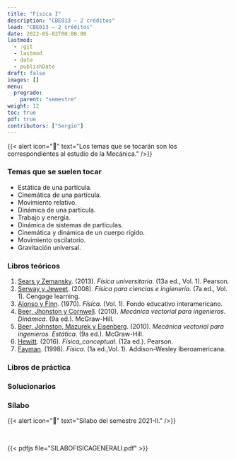 ```yaml
---
title: "Física I"
description: "CBE013 — 2 créditos"
lead: "CBE013 — 2 créditos"
date: 2022-05-02T00:00:00
lastmod:
  - :git
  - lastmod
  - date
  - publishDate
draft: false
images: []
menu:
  pregrado:
    parent: "semestre"
weight: 12
toc: true
pdf: true
contributors: ["Sergio"]
---
```


{{< alert icon="📌" text="Los temas que se tocarán son los correspondientes al estudio de la Mecánica." />}}

### Temas que se suelen tocar

- Estática de una partícula.
- Cinemática de una partícula.
- Movimiento relativo.
- Dinámica de una partícula.
- Trabajo y energía.
- Dinámica de sistemas de partículas.
- Cinemática y dinámica de un cuerpo rígido.
- Movimiento oscilatorio.
- Gravitación universal.

### Libros teóricos

1. [Sears y Zemansky](https://drive.google.com/file/d/1YZdgld0N2JvD8YaakbCnNHIV1GIetDNe/view?usp=sharing). (2013). *Física universitaria*. (13a ed., Vol. 1). Pearson.
2. [Serway y Jeweet](https://drive.google.com/file/d/1z0KUJTxJrMyCMFdC_TfMr92yTzsCPY9y/view?usp=sharing). (2008). *Física para ciencias e ingienería*. (7a ed., Vol. 1). Cengage learning.
3. [Alonso y Finn](https://drive.google.com/file/d/12Trtb3G9Yq7bM9CdVmyijPXCTLrnv3QG/view?usp=sharing). (1970). *Física*. (Vol. 1). Fondo educativo interamericano.
4. [Beer, Jhonston y Cornwell](https://drive.google.com/file/d/1SooxKPhYO1Chrjid61fqr0vJUH99UNAP/view?usp=sharing). (2010). *Mecánica vectorial para ingenieros. Dinámica*. (9a ed.). McGraw-Hill.
5. [Beer, Johnston, Mazurek y Eisenberg](https://drive.google.com/file/d/1gc8HsL7phmdfNKwM1oL9Ixnsd7aj1UhR/view?usp=sharing). (2010). *Mecánica vectorial para ingenieros. Estática*. (9a ed.). McGraw-Hill.
6. [Hewitt](https://drive.google.com/file/d/1VzAZm0UxOLUmOR8JaT0J6NjfXRR_A0Fm/view?usp=sharing). (2016). *Física_conceptual*. (12a ed.). Pearson.
7. [Fayman](https://drive.google.com/file/d/1ckUwbvl5fVKyaAENyAzFLwZHt6pkskrZ/view?usp=sharing). (1998). *Física*. (1a ed.,Vol. 1). Addison-Wesley Iberoamericana.
### Libros de práctica

### Solucionarios


### Sílabo

{{< alert icon="🔔" text="Sílabo del semestre 2021-II." />}}

<br>

{{< pdfjs file="SILABOFISICAGENERALI.pdf" >}}
